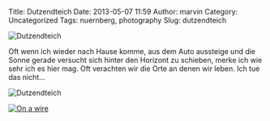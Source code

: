 Title: Dutzendteich
Date: 2013-05-07 11:59
Author: marvin
Category: Uncategorized
Tags: nuernberg, photography
Slug: dutzendteich

![Dutzendteich]({filename}/images/8711385324_db8a5d8071_b.jpg)

Oft wenn ich wieder nach Hause komme, aus dem Auto aussteige und die
Sonne gerade versucht sich hinter den Horizont zu schieben, merke ich
wie sehr ich es hier mag. Oft verachten wir die Orte an denen wir leben.
Ich tue das nicht...

![Dutzendteich]({filename}/images/8710268469_9b16bf517a_b.jpg)

[![On a
wire](https://farm9.staticflickr.com/8396/8711395478_4d8c5c899d_c.jpg)](http://www.flickr.com/photos/marvinxsteadfast/8711395478/ "On a wire by marvinxsteadfast, on Flickr")

